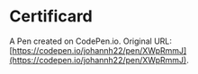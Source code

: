 # Certificard

A Pen created on CodePen.io. Original URL: [https://codepen.io/johannh22/pen/XWpRmmJ](https://codepen.io/johannh22/pen/XWpRmmJ).


